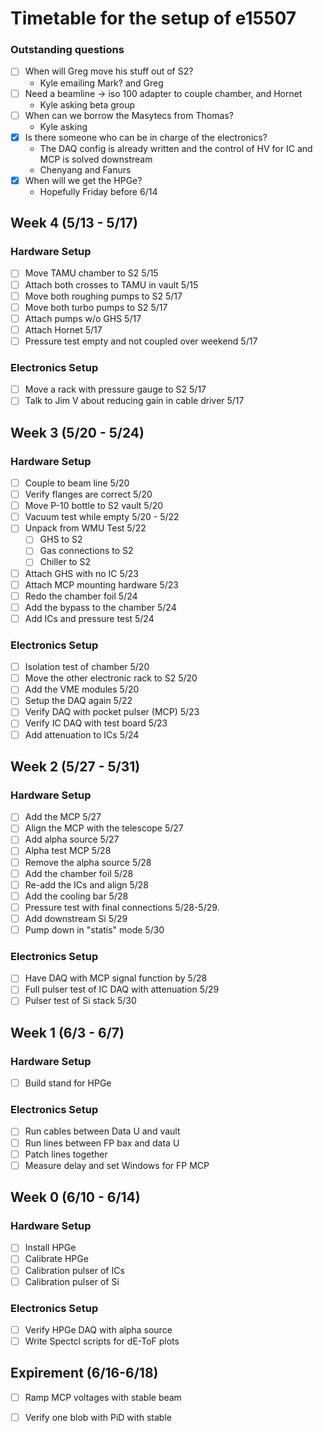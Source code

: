 # Timetable for the setup of e15507

### Outstanding questions
- [ ] When will Greg move his stuff out of S2?
  - Kyle emailing Mark? and Greg
- [ ] Need a beamline -> iso 100 adapter to couple chamber, and Hornet
  - Kyle asking beta group
- [ ] When can we borrow the Masytecs from Thomas?
  - Kyle asking
- [x] Is there someone who can be in charge of the electronics?
  - The DAQ config is already written and the control of HV for IC and MCP is solved downstream
  - Chenyang and Fanurs
- [x] When will we get the HPGe?
  - Hopefully Friday before 6/14 


## Week 4 (5/13 - 5/17)
### Hardware Setup
- [ ] Move TAMU chamber to S2 5/15
- [ ] Attach both crosses to TAMU in vault 5/15
- [ ] Move both roughing pumps to S2 5/17
- [ ] Move both turbo pumps to S2 5/17
- [ ] Attach pumps w/o GHS 5/17
- [ ] Attach Hornet 5/17
- [ ] Pressure test empty and not coupled over weekend 5/17

### Electronics Setup
- [ ] Move a rack with pressure gauge to S2 5/17
- [ ] Talk to Jim V about reducing gain in cable driver 5/17

## Week 3 (5/20 - 5/24)
### Hardware Setup
- [ ] Couple to beam line 5/20
- [ ] Verify flanges are correct 5/20
- [ ] Move P-10 bottle to S2 vault 5/20
- [ ] Vacuum test while empty 5/20 - 5/22
- [ ] Unpack from WMU Test 5/22
  - [ ] GHS to S2
  - [ ] Gas connections to S2
  - [ ] Chiller to S2
- [ ] Attach GHS with no IC 5/23
- [ ] Attach MCP mounting hardware 5/23
- [ ] Redo the chamber foil 5/24
- [ ] Add the bypass to the chamber 5/24
- [ ] Add ICs and pressure test 5/24

### Electronics Setup
- [ ] Isolation test of chamber 5/20
- [ ] Move the other electronic rack to S2 5/20
- [ ] Add the VME modules 5/20
- [ ] Setup the DAQ again 5/22
- [ ] Verify DAQ with pocket pulser (MCP) 5/23
- [ ] Verify IC DAQ with test board 5/23
- [ ] Add attenuation to ICs 5/24

## Week 2 (5/27 - 5/31)
### Hardware Setup
- [ ] Add the MCP 5/27
- [ ] Align the MCP with the telescope 5/27
- [ ] Add alpha source 5/27
- [ ] Alpha test MCP 5/28
- [ ] Remove the alpha source 5/28
- [ ] Add the chamber foil 5/28
- [ ] Re-add the ICs and align 5/28
- [ ] Add the cooling bar 5/28
- [ ] Pressure test with final connections 5/28-5/29.
- [ ] Add downstream Si 5/29
- [ ] Pump down in "statis" mode 5/30
### Electronics Setup
- [ ] Have DAQ with MCP signal function by 5/28
- [ ] Full pulser test of IC DAQ with attenuation 5/29
- [ ] Pulser test of Si stack 5/30

## Week 1 (6/3 - 6/7)
### Hardware Setup
- [ ] Build stand for HPGe
### Electronics Setup
- [ ] Run cables between Data U and vault
- [ ] Run lines between FP bax and data U
- [ ] Patch lines together
- [ ] Measure delay and set Windows for FP MCP

## Week 0 (6/10 - 6/14)
### Hardware Setup
- [ ] Install HPGe
- [ ] Calibrate HPGe
- [ ] Calibration pulser of ICs
- [ ] Calibration pulser of Si
### Electronics Setup
- [ ] Verify HPGe DAQ with alpha source
- [ ] Write Spectcl scripts for dE-ToF plots

## Expirement (6/16-6/18)
- [ ] Ramp MCP voltages with stable beam
- [ ] Verify one blob with PiD with stable

